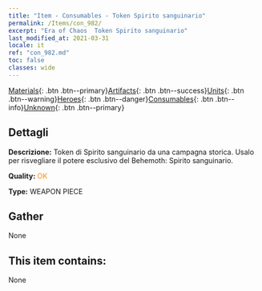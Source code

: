 ```yaml
---
title: "Item - Consumables - Token Spirito sanguinario"
permalink: /Items/con_982/
excerpt: "Era of Chaos  Token Spirito sanguinario"
last_modified_at: 2021-03-31
locale: it
ref: "con_982.md"
toc: false
classes: wide
---
```

 [Materials](/it/Items/){: .btn .btn--primary}[Artifacts](/it/Items/Artifacts/){: .btn .btn--success}[Units](/it/Items/Units/){: .btn .btn--warning}[Heroes](/it/Items/Heroes/){: .btn .btn--danger}[Consumables](/it/Items/Consumables/){: .btn .btn--info}[Unknown](/it/Items/Unknown/){: .btn .btn--primary}

## Dettagli
 **Descrizione:** Token di Spirito sanguinario da una campagna storica. Usalo per risvegliare il potere esclusivo del Behemoth: Spirito sanguinario.

 **Quality:** <span style="color: #FF8C00">OK</span>

 **Type:** WEAPON PIECE

## Gather

  None

## This item contains:

  None


